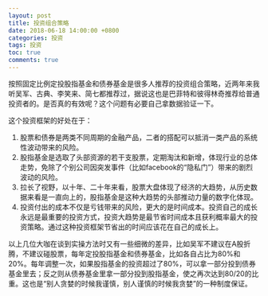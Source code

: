 ```yaml
---
layout: post
title: 投资组合策略
date: 2018-06-18 14:00:00 +0800
categories: 投资
tags: 投资
toc: true
comments: true
---
```

按照固定比例定投股指基金和债券基金是很多人推荐的投资组合策略，近两年来我听吴军、古典、李笑来、简七都推荐过，据说这也是巴菲特和彼得林奇推荐给普通投资者的。是否真的有效呢？这个问题有必要自己拿数据验证一下。  

<!-- more -->
这个投资框架的好处在于：

1. 股票和债券是两类不同周期的金融产品，二者的搭配可以抵消一类产品的系统性波动带来的风险。
2. 股指基金是选取了头部资源的若干支股票，定期淘汰和新增，体现行业的总体走势，免除了个别公司因突发事件（比如facebook的“隐私门”）带来的剧烈波动的风险。
3. 拉长了视野，以十年、二十年来看，股票大盘体现了经济的大趋势，从历史数据来看是一直向上的，股指基金是这种大趋势的头部推动力量的数字化体现。
4. 投资付出的成本不仅是亏钱带来的风险，更大的是时间成本。投资自己的成长永远是最重要的投资方式，投资大趋势是最节省时间成本且获利概率最大的投资策略。通过这种投资框架节省出的时间应该花在自己的成长上。

以上几位大咖在谈到实操方法时又有一些细微的差异，比如吴军不建议在A股折腾，不建议碰股票，每年定投股指基金和债券基金，比如各自占比为80%和20%。每年调整一次，如果股指基金的投资超过了80%，可以拿一部分投到债券基金里去；反之则从债券基金里拿一部分投到股指基金，使之再次达到80/20的比重。这也是“别人贪婪的时候我谨慎，别人谨慎的时候我贪婪”的一种制度保证。